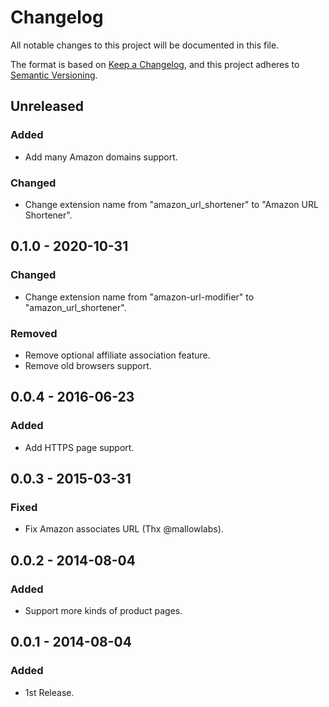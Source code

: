 # Changelog

All notable changes to this project will be documented in this file.

The format is based on [Keep a Changelog](https://keepachangelog.com/en/1.0.0/),
and this project adheres to [Semantic Versioning](https://semver.org/spec/v2.0.0.html).

## Unreleased

### Added

- Add many Amazon domains support.

### Changed

- Change extension name from "amazon_url_shortener" to "Amazon URL Shortener".

## 0.1.0 - 2020-10-31

### Changed

- Change extension name from "amazon-url-modifier" to "amazon_url_shortener".

### Removed

- Remove optional affiliate association feature.
- Remove old browsers support.

## 0.0.4 - 2016-06-23

### Added

- Add HTTPS page support.

## 0.0.3 - 2015-03-31

### Fixed

- Fix Amazon associates URL (Thx @mallowlabs).

## 0.0.2 - 2014-08-04

### Added

- Support more kinds of product pages.

## 0.0.1 - 2014-08-04

### Added

- 1st Release.
